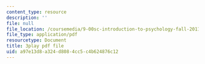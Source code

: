 ```yaml
---
content_type: resource
description: ''
file: null
file_location: /coursemedia/9-00sc-introduction-to-psychology-fall-2011/a97e13d8a324d8084cc5c4b624876c12_z9XQpjNgeBI.pdf
file_type: application/pdf
resourcetype: Document
title: 3play pdf file
uid: a97e13d8-a324-d808-4cc5-c4b624876c12
---
```


